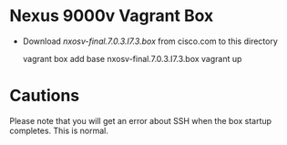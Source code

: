 # Nexus 9000v Vagrant Box
- Download *nxosv-final.7.0.3.I7.3.box* from cisco.com to this directory

    vagrant box add base nxosv-final.7.0.3.I7.3.box
    vagrant up

# Cautions

Please note that you will get an error about SSH when the box 
startup completes.  This is normal.


